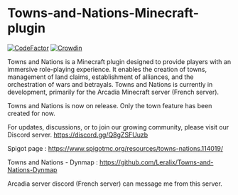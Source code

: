 # Towns-and-Nations-Minecraft-plugin

[![CodeFactor](https://www.codefactor.io/repository/github/leralix/towns-and-nations/badge/main)](https://www.codefactor.io/repository/github/leralix/towns-and-nations/overview/main) [![Crowdin](https://badges.crowdin.net/town-and-nation/localized.svg)](https://crowdin.com/project/town-and-nation)

Towns and Nations is a Minecraft plugin designed to provide players with an immersive role-playing experience. It enables the creation of towns, management of land claims, establishment of alliances, and the orchestration of wars and betrayals. Towns and Nations is currently in development, primarily for the Arcadia Minecraft server (French server).

Towns and Nations is now on release. Only the town feature has been created for now.

For updates, discussions, or to join our growing community, please visit our Discord server.
https://discord.gg/Q8gZSFUuzb

Spigot page : https://www.spigotmc.org/resources/towns-nations.114019/

Towns and Nations - Dynmap : https://github.com/Leralix/Towns-and-Nations-Dynmap

Arcadia server discord (French server) can message me from this server.
